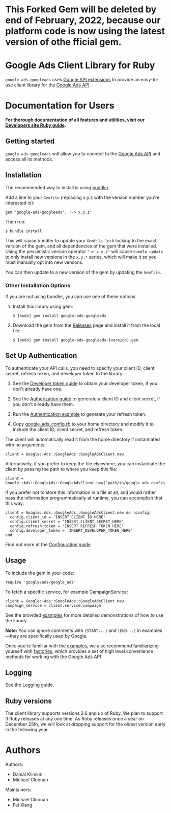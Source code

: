 # This Forked Gem will be deleted by end of February, 2022, because our platform code is now using the latest version of othe fficial gem.

# Google Ads Client Library for Ruby

`google-ads-googleads` uses [Google API extensions][google-gax] to provide an
easy-to-use client library for the [Google Ads API][].

[google-gax]: https://github.com/googleapis/gax-ruby
[Google Ads API]: https://developers.google.com/google-ads/api

# Documentation for Users

**For thorough documentation of all features and utilities, visit our
[Developers site Ruby guide][].**

[Developers site Ruby guide]: https://developers.google.com/google-ads/api/docs/client-libs/ruby/

## Getting started

`google-ads-googleads` will allow you to connect to the
[Google Ads API][] and access all its methods.

## Installation

The recommended way to install is using [bundler][].

Add a line to your `Gemfile` (replacing x.y.z with the version number
you're interested in):

    gem 'google-ads-googleads', '~> x.y.z'

Then run:

    $ bundle install
    
This will cause bundler to update your `Gemfile.lock` locking to the exact
version of the gem, and all dependencies of the gem that were installed.
Using the pessimistic version operator `"~> x.y.z"` will cause `bundle
update` to only install new versions in the `x.y.*` series, which will
make it so you must manually opt into new versions.

You can then update to a new version of the gem by updating the `Gemfile`.

### Other Installation Options

If you are not using bundler, you can use one of these options.

1. Install this library using gem:

       $ [sudo] gem install google-ads-googleads

1. Download the gem from the [Releases][] page and install it from the local
file:

       $ [sudo] gem install google-ads-googleads-[version].gem

[Releases]: https://github.com/googleads/google-ads-ruby/releases
[bundler]: https://bundler.io/

## Set Up Authentication

To authenticate your API calls, you need to specify your client ID, client
secret, refresh token, and developer token to the library.

1. See the [Developer token guide][] to obtain your developer token, if you
   don't already have one.

1. See the [Authorization guide][] to generate a client ID and client secret,
   if you don't already have them.

1. Run the [Authentication example][] to generate your refresh token.

1. Copy [google_ads_config.rb][] to your home directory and modify it to include
the client ID, client secret, and refresh token.

The client will automatically read it from the home directory if instantiated
with no arguments:

    client = Google::Ads::GoogleAds::GoogleAdsClient.new

Alternatively, if you prefer to keep the file elsewhere, you can instantiate the
client by passing the path to where you keep this file:

    client = Google::Ads::GoogleAds::GoogleAdsClient.new('path/to/google_ads_config.rb')

If you prefer not to store this information in a file at all, and would rather
pass the information programmatically at runtime, you can accomplish that this
way:

    client = Google::Ads::GoogleAds::GoogleAdsClient.new do |config|
      config.client_id = 'INSERT_CLIENT_ID_HERE'
      config.client_secret = 'INSERT_CLIENT_SECRET_HERE'
      config.refresh_token = 'INSERT_REFRESH_TOKEN_HERE'
      config.developer_token = 'INSERT_DEVELOPER_TOKEN_HERE'
    end

Find out more at the [Configuration guide][].

[Developer token guide]: https://developers.google.com/google-ads/api/docs/first-call/dev-token
[Authorization guide]: https://developers.google.com/google-ads/api/docs/oauth/overview
[Authentication example]: https://github.com/googleads/google-ads-ruby/blob/master/examples/authentication/authenticate_in_desktop_application.rb
[google_ads_config.rb]: https://github.com/googleads/google-ads-ruby/blob/master/google_ads_config.rb
[Configuration guide]: https://developers.google.com/google-ads/api/docs/client-libs/ruby/configuration

## Usage

To include the gem in your code:

    require 'google/ads/google_ads'

To fetch a specific service, for example CampaignService:

    client = Google::Ads::GoogleAds::GoogleAdsClient.new
    campaign_service = client.service.campaign

See the provided [examples][] for more detailed demonstrations of how to use the
library.

**Note:** You can ignore comments with `[START...]` and `[END...]` in
examples—they are specifically used by Google.

Once you're familiar with the [examples][], we also recommend familiarizing
yourself with [factories][], which provides a set of high level convenience
methods for working with the Google Ads API

[examples]: https://github.com/googleads/google-ads-ruby/blob/master/examples
[factories]: https://developers.google.com/google-ads/api/docs/client-libs/ruby/factories

## Logging

See the [Logging guide][].

[Logging guide]: https://developers.google.com/google-ads/api/docs/client-libs/ruby/logging

## Ruby versions

The client library supports versions 2.6 and up of Ruby. We plan to support 3
Ruby releases at any one time. As Ruby releases once a year on December 25th,
we will look at dropping support for the oldest version early in the following
year.

# Authors

Authors:

 - Danial Klimkin
 - Michael Cloonan

Maintainers:

 - Michael Cloonan
 - Fei Xiang
